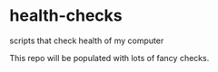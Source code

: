 # health-checks
scripts that check health of my computer

This repo will be populated with lots of fancy checks.
